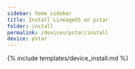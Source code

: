 ```yaml
---
sidebar: home_sidebar
title: Install LineageOS on pstar
folder: install
permalink: /devices/pstar/install
device: pstar
---
```

{% include templates/device_install.md %}
